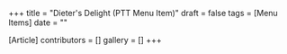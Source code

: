 +++
title = "Dieter's Delight (PTT Menu Item)"
draft = false
tags = [Menu Items]
date = ""

[Article]
contributors = []
gallery = []
+++